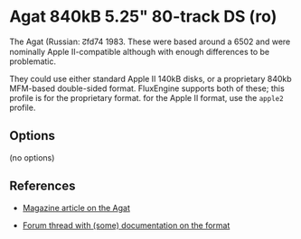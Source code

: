 <!-- This file is automatically generated. Do not edit. -->
# Agat 840kB 5.25" 80-track DS (ro)

The Agat (Russian: ↊fd74
1983. These were based around a 6502 and were nominally Apple II-compatible
although with enough differences to be problematic.

They could use either standard Apple II 140kB disks, or a proprietary 840kb
MFM-based double-sided format. FluxEngine supports both of these; this profile
is for the proprietary format. for the Apple II format, use the `apple2`
profile.

## Options

(no options)

References
----------

  - [Magazine article on the
        Agat](https://sudonull.com/post/54185-Is-AGAT-a-bad-copy-of-Apple)

  - [Forum thread with (some) documentation on the
        format](https://torlus.com/floppy/forum/viewtopic.php?t=1385)

